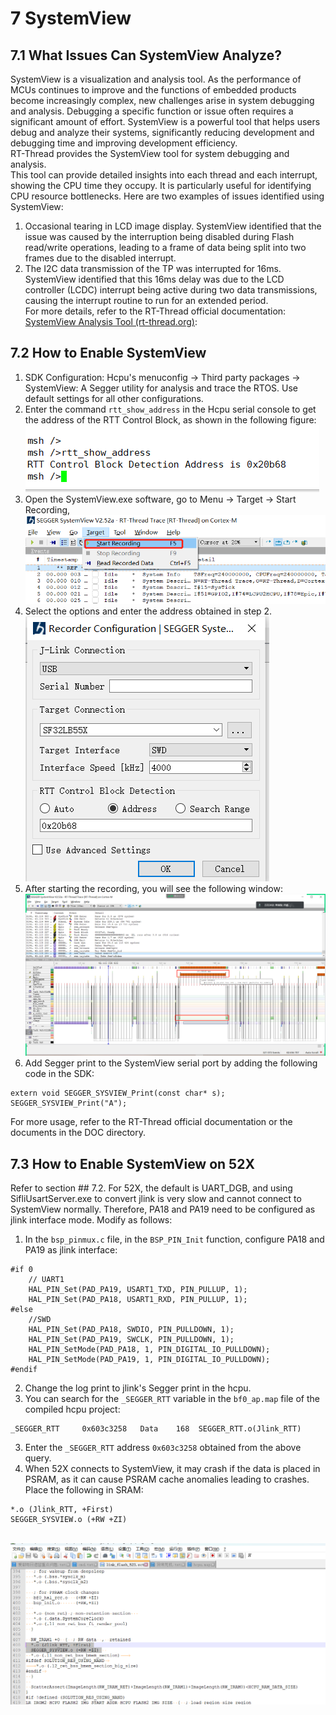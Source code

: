 # 7 SystemView
## 7.1 What Issues Can SystemView Analyze?
SystemView is a visualization and analysis tool. As the performance of MCUs continues to improve and the functions of embedded products become increasingly complex, new challenges arise in system debugging and analysis. Debugging a specific function or issue often requires a significant amount of effort. SystemView is a powerful tool that helps users debug and analyze their systems, significantly reducing development and debugging time and improving development efficiency.<br>  RT-Thread provides the SystemView tool for system debugging and analysis.<br> 
This tool can provide detailed insights into each thread and each interrupt, showing the CPU time they occupy. It is particularly useful for identifying CPU resource bottlenecks. Here are two examples of issues identified using SystemView:<br> 
1. Occasional tearing in LCD image display. SystemView identified that the issue was caused by the interruption being disabled during Flash read/write operations, leading to a frame of data being split into two frames due to the disabled interrupt.<br> 
2. The I2C data transmission of the TP was interrupted for 16ms. SystemView identified that this 16ms delay was due to the LCD controller (LCDC) interrupt being active during two data transmissions, causing the interrupt routine to run for an extended period.<br> 
For more details, refer to the RT-Thread official documentation:<br> 
[SystemView Analysis Tool (rt-thread.org)](https://www.rt-thread.org/document/site/#/rt-thread-version/rt-thread-standard/application-note/debug/systemview/an0009-systemview?id=systemview-%e4%bd%bf%e7%94%a8%e6%8c%87%e5%8d%97):

## 7.2 How to Enable SystemView
1. SDK Configuration: Hcpu's menuconfig → Third party packages → SystemView: A Segger utility for analysis and trace the RTOS. Use default settings for all other configurations.<br> 
2. Enter the command `rtt_show_address` in the Hcpu serial console to get the address of the RTT Control Block, as shown in the following figure:
<br>![alt text](./assets/systemview001.png)<br> 
3. Open the SystemView.exe software, go to Menu → Target → Start Recording,
<br>![alt text](./assets/systemview002.png)<br>  
4. Select the options and enter the address obtained in step 2.
<br>![alt text](./assets/systemview003.png)<br>  
5. After starting the recording, you will see the following window:
<br>![alt text](./assets/systemview004.png)<br>  
6. Add Segger print to the SystemView serial port by adding the following code in the SDK:
```
extern void SEGGER_SYSVIEW_Print(const char* s);
SEGGER_SYSVIEW_Print("A");
```
For more usage, refer to the RT-Thread official documentation or the documents in the DOC directory.

## 7.3 How to Enable SystemView on 52X
Refer to section ## 7.2. For 52X, the default is UART_DGB, and using SifliUsartServer.exe to convert jlink is very slow and cannot connect to SystemView normally. Therefore, PA18 and PA19 need to be configured as jlink interface mode. Modify as follows:<br> 
1. In the `bsp_pinmux.c` file, in the `BSP_PIN_Init` function, configure PA18 and PA19 as jlink interface:
```
#if 0
    // UART1
    HAL_PIN_Set(PAD_PA19, USART1_TXD, PIN_PULLUP, 1);
    HAL_PIN_Set(PAD_PA18, USART1_RXD, PIN_PULLUP, 1);
#else
    //SWD
    HAL_PIN_Set(PAD_PA18, SWDIO, PIN_PULLDOWN, 1);
    HAL_PIN_Set(PAD_PA19, SWCLK, PIN_PULLDOWN, 1);
    HAL_PIN_SetMode(PAD_PA18, 1, PIN_DIGITAL_IO_PULLDOWN);
    HAL_PIN_SetMode(PAD_PA19, 1, PIN_DIGITAL_IO_PULLDOWN);
#endif 
```
2. Change the log print to jlink's Segger print in the hcpu.
3. You can search for the `_SEGGER_RTT` variable in the `bf0_ap.map` file of the compiled hcpu project:
```
_SEGGER_RTT     0x603c3258   Data    168  SEGGER_RTT.o(Jlink_RTT)
```
3. Enter the `_SEGGER_RTT` address `0x603c3258` obtained from the above query.
4. When 52X connects to SystemView, it may crash if the data is placed in PSRAM, as it can cause PSRAM cache anomalies leading to crashes. Place the following in SRAM:
```
*.o (Jlink_RTT, +First)
SEGGER_SYSVIEW.o (+RW +ZI)
```
<br>![alt text](./assets/systemview005.png)<br>